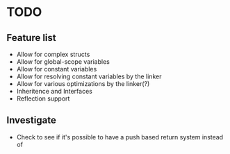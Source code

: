 # TODO

## Feature list

* Allow for complex structs
* Allow for global-scope variables
* Allow for constant variables
* Allow for resolving constant variables by the linker
* Allow for various optimizations by the linker(?)
* Inheritence and Interfaces
* Reflection support

## Investigate

* Check to see if it's possible to have a push based return system instead of 